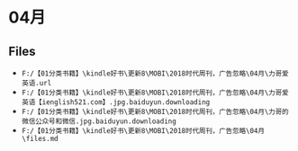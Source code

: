 # 04月

## Files

- `F:/【01分类书籍】\kindle好书\更新8\MOBI\2018时代周刊，广告忽略\04月\力哥爱英语.url`
- `F:/【01分类书籍】\kindle好书\更新8\MOBI\2018时代周刊，广告忽略\04月\力哥爱英语【ienglish521.com】.jpg.baiduyun.downloading`
- `F:/【01分类书籍】\kindle好书\更新8\MOBI\2018时代周刊，广告忽略\04月\力哥的微信公众号和微信.jpg.baiduyun.downloading`
- `F:/【01分类书籍】\kindle好书\更新8\MOBI\2018时代周刊，广告忽略\04月\files.md`
